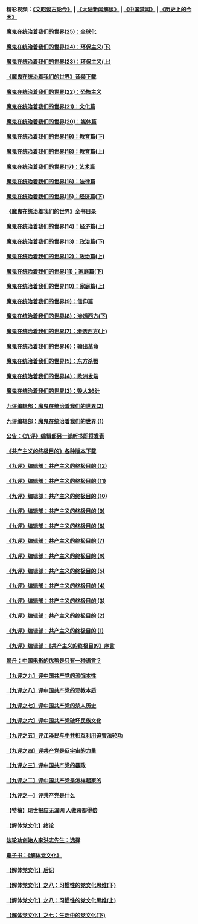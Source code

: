 #### 精彩视频：[《文昭谈古论今》](https://github.com/gfw-breaker/wenzhao/blob/master/README.md?t=11181531) | [《大陆新闻解读》](https://github.com/gfw-breaker/ntdtv-comedy/blob/master/README.md?t=11181531) | [《中国禁闻》](https://github.com/gfw-breaker/ntdtv-news/blob/master/README.md?t=11181531) | [《历史上的今天》](https://github.com/gfw-breaker/today-in-history/blob/master/README.md?t=11181531) 

#### [魔鬼在统治着我们的世界(25)：全球化](../pages/nsc422/n10788205.md?t=11181531) 

#### [魔鬼在统治着我们的世界(24)：环保主义(下)](../pages/nsc422/n10695307.md?t=11181531) 

#### [魔鬼在统治着我们的世界(23)：环保主义(上)](../pages/nsc422/n10688613.md?t=11181531) 

#### [《魔鬼在统治着我们的世界》音频下载](../pages/nsc422/n10635553.md?t=11181531) 

#### [魔鬼在统治着我们的世界(22)：恐怖主义](../pages/nsc422/n10614727.md?t=11181531) 

#### [魔鬼在统治着我们的世界(21)：文化篇](../pages/nsc422/n10597706.md?t=11181531) 

#### [魔鬼在统治着我们的世界(20)：媒体篇](../pages/nsc422/n10586579.md?t=11181531) 

#### [魔鬼在统治着我们的世界(19)：教育篇(下)](../pages/nsc422/n10564808.md?t=11181531) 

#### [魔鬼在统治着我们的世界(18)：教育篇(上)](../pages/nsc422/n10526970.md?t=11181531) 

#### [魔鬼在统治着我们的世界(17)：艺术篇](../pages/nsc422/n10499093.md?t=11181531) 

#### [魔鬼在统治着我们的世界(16)：法律篇](../pages/nsc422/n10485969.md?t=11181531) 

#### [魔鬼在统治着我们的世界(15)：经济篇(下)](../pages/nsc422/n10469975.md?t=11181531) 

#### [《魔鬼在统治着我们的世界》全书目录](../pages/nsc422/n10464261.md?t=11181531) 

#### [魔鬼在统治着我们的世界(14)：经济篇(上)](../pages/nsc422/n10457370.md?t=11181531) 

#### [魔鬼在统治着我们的世界(13)：政治篇(下)](../pages/nsc422/n10448270.md?t=11181531) 

#### [魔鬼在统治着我们的世界(12)：政治篇(上)](../pages/nsc422/n10444576.md?t=11181531) 

#### [魔鬼在统治着我们的世界(11)：家庭篇(下)](../pages/nsc422/n10440961.md?t=11181531) 

#### [魔鬼在统治着我们的世界(10)：家庭篇(上)](../pages/nsc422/n10435448.md?t=11181531) 

#### [魔鬼在统治着我们的世界(9)：信仰篇](../pages/nsc422/n10432159.md?t=11181531) 

#### [魔鬼在统治着我们的世界(8)：渗透西方(下)](../pages/nsc422/n10429603.md?t=11181531) 

#### [魔鬼在统治着我们的世界(7)：渗透西方(上)](../pages/nsc422/n10426013.md?t=11181531) 

#### [魔鬼在统治着我们的世界(6)：输出革命](../pages/nsc422/n10421536.md?t=11181531) 

#### [魔鬼在统治着我们的世界(5)：东方杀戮](../pages/nsc422/n10417707.md?t=11181531) 

#### [魔鬼在统治着我们的世界(4)：欧洲发端](../pages/nsc422/n10414890.md?t=11181531) 

#### [魔鬼在统治着我们的世界(3)：毁人36计](../pages/nsc422/n10411583.md?t=11181531) 

#### [九评编辑部：魔鬼在统治着我们的世界(2)](../pages/nsc422/n10410036.md?t=11181531) 

#### [九评编辑部：魔鬼在统治着我们的世界 (1)](../pages/nsc422/n10406825.md?t=11181531) 

#### [公告：《九评》编辑部另一部新书即将发表](../pages/nsc422/n10405104.md?t=11181531) 

#### [《共产主义的终极目的》各种版本下载](../pages/nsc422/n10022138.md?t=11181531) 

#### [《九评》编辑部：共产主义的终极目的 (12)](../pages/nsc422/n9933272.md?t=11181531) 

#### [《九评》编辑部：共产主义的终极目的 (11)](../pages/nsc422/n9924973.md?t=11181531) 

#### [《九评》编辑部：共产主义的终极目的 (10)](../pages/nsc422/n9920883.md?t=11181531) 

#### [《九评》编辑部：共产主义的终极目的 (9)](../pages/nsc422/n9916363.md?t=11181531) 

#### [《九评》编辑部：共产主义的终极目的 (8)](../pages/nsc422/n9912488.md?t=11181531) 

#### [《九评》编辑部：共产主义的终极目的 (7)](../pages/nsc422/n9901176.md?t=11181531) 

#### [《九评》编辑部：共产主义的终极目的 (6)](../pages/nsc422/n9899359.md?t=11181531) 

#### [《九评》编辑部：共产主义的终极目的 (5)](../pages/nsc422/n9893174.md?t=11181531) 

#### [《九评》编辑部：共产主义的终极目的 (4)](../pages/nsc422/n9891246.md?t=11181531) 

#### [《九评》编辑部：共产主义的终极目的 (3)](../pages/nsc422/n9879879.md?t=11181531) 

#### [《九评》编辑部：共产主义的终极目的 (2)](../pages/nsc422/n9876205.md?t=11181531) 

#### [《九评》编辑部：共产主义的终极目的 (1)](../pages/nsc422/n9865857.md?t=11181531) 

#### [《九评》编辑部：《共产主义的终极目的》序言](../pages/nsc422/n9862666.md?t=11181531) 

#### [颜丹：中国电影的优势是只有一种语言？](../pages/nsc422/n9583062.md?t=11181531) 

#### [【九评之九】评中国共产党的流氓本性](../pages/nsc422/n737542.md?t=11181531) 

#### [【九评之八】评中国共产党的邪教本质](../pages/nsc422/n735942.md?t=11181531) 

#### [【九评之七】评中国共产党的杀人历史](../pages/nsc422/n733806.md?t=11181531) 

#### [【九评之六】评中国共产党破坏民族文化](../pages/nsc422/n731667.md?t=11181531) 

#### [【九评之五】评江泽民与中共相互利用迫害法轮功](../pages/nsc422/n730058.md?t=11181531) 

#### [【九评之四】评共产党是反宇宙的力量](../pages/nsc422/n727814.md?t=11181531) 

#### [【九评之三】评中国共产党的暴政](../pages/nsc422/n725597.md?t=11181531) 

#### [【九评之二】评中国共产党是怎样起家的](../pages/nsc422/n723946.md?t=11181531) 

#### [【九评之一】评共产党是什么](../pages/nsc422/n722529.md?t=11181531) 

#### [【特稿】现世报应无漏网 人做恶都得偿](../pages/nsc422/n4215167.md?t=11181531) 

#### [【解体党文化】绪论](../pages/nsc422/n1449356.md?t=11181531) 

#### [法轮功创始人李洪志先生：选择](../pages/nsc422/n3580738.md?t=11181531) 

#### [电子书：《解体党文化》](../pages/nsc422/n1573484.md?t=11181531) 

#### [【解体党文化】后记](../pages/nsc422/n1531999.md?t=11181531) 

#### [【解体党文化】之八：习惯性的党文化思维(下)](../pages/nsc422/n1526477.md?t=11181531) 

#### [【解体党文化】之八：习惯性的党文化思维(上)](../pages/nsc422/n1520631.md?t=11181531) 

#### [【解体党文化】之七：生活中的党文化(下)](../pages/nsc422/n1513446.md?t=11181531) 

